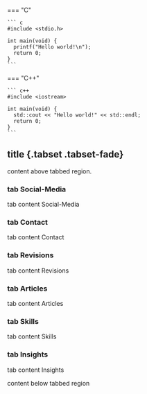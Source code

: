 === "C"

    ``` c
    #include <stdio.h>

    int main(void) {
      printf("Hello world!\n");
      return 0;
    }
    ```

=== "C++"

    ``` c++
    #include <iostream>

    int main(void) {
      std::cout << "Hello world!" << std::endl;
      return 0;
    }
    ```


## title {.tabset .tabset-fade}
content above tabbed region.

### tab Social-Media

tab content Social-Media

### tab Contact

tab content  Contact

### tab Revisions

tab content  Revisions

### tab Articles

tab content  Articles

### tab Skills

tab content  Skills

### tab Insights

tab content  Insights

content below tabbed region
